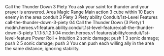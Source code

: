 <ability>
  <name>Call the Thunder Down</name>
  <cost>3 Piety</cost>
  <flavor>You ask your saint for thunder and your prayer is answered.</flavor>
  <keywords>
    <keyword>Area</keyword>
    <keyword>Magic</keyword>
    <keyword>Range</keyword>
  </keywords>
  <type>Main action</type>
  <distance>3 cube within 10</distance>
  <target>Each enemy in the area</target>
  <metadata>
    <class>conduit</class>
    <cost>3 Piety</cost>
    <cost_amount>3</cost_amount>
    <cost_resource>Piety</cost_resource>
    <feature_type>ability</feature_type>
    <file_dpath>Conduit/1st-Level Features</file_dpath>
    <item_id>call-the-thunder-down-3-piety</item_id>
    <item_index>04</item_index>
    <item_name>Call the Thunder Down (3 Piety)</item_name>
    <level>1</level>
    <scc>mcdm.heroes.v1:feature.ability.conduit.1st-level-feature:call-the-thunder-down-3-piety</scc>
    <scdc>1.1.1:5.1.2.1:04</scdc>
    <source>mcdm.heroes.v1</source>
    <type>feature/ability/conduit/1st-level-feature</type>
  </metadata>
  <effects>
    <effect type="roll">
      <roll>Power Roll + Intuition</roll>
      <t1>2 sonic damage; push 1</t1>
      <t2>3 sonic damage; push 2</t2>
      <t3>5 sonic damage; push 3</t3>
    </effect>
    <effect type="mundane">You can push each willing ally in the area the same distance, ignoring stability.</effect>
  </effects>
</ability>
